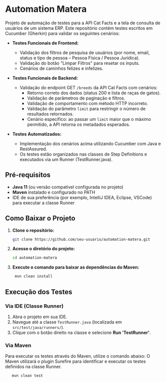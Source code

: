 # Automation Matera

Projeto de automação de testes para a API Cat Facts e a tela de consulta de usuários de um sistema ERP. Este repositório contém testes escritos em Cucumber (Gherkin) para validar os seguintes cenários:

- **Testes Funcionais de Frontend:**
    - Validação dos filtros de pesquisa de usuários (por nome, email, status e tipo de pessoa – Pessoa Física / Pessoa Jurídica).
    - Validação do botão "Limpar Filtros" para resetar os inputs.
    - Cenários de caminhos felizes e infelizes.

- **Testes Funcionais de Backend:**
    - Validação do endpoint GET `/breeds` da API Cat Facts com cenários:
        - Retorno correto dos dados (status 200 e lista de raças de gatos).
        - Validação de parâmetros de paginação e filtros.
        - Validação de comportamento com método HTTP incorreto.
        - Validação do parâmetro `limit` para restringir o número de resultados retornados.
        - Cenário específico: ao passar um `limit` maior que o máximo permitido, a API retorna os metadados esperados.

- **Testes Automatizados:**
    - Implementação dos cenários acima utilizando Cucumber com Java e RestAssured.
    - Os testes estão organizados nas classes de Step Definitions e executados via um Runner (TestRunner.java).

## Pré-requisitos

- **Java 11** (ou versão compatível configurada no projeto)
- **Maven** instalado e configurado no PATH
- IDE de sua preferência (por exemplo, IntelliJ IDEA, Eclipse, VSCode) para executar a classe Runner


## Como Baixar o Projeto

1. **Clone o repositório:**
   ```bash
   git clone https://github.com/seu-usuario/automation-matera.git

2. **Acesse o diretório do projeto:**
   ```bash
   cd automation-matera

3. **Execute o comando para baixar as dependências do Maven:**
   ```bash
    mvn clean install

## Execução dos Testes

### Via IDE (Classe Runner)
1. Abra o projeto em sua IDE.
2. Navegue até a classe `TestRunner.java` (localizada em `src/test/java/runners/`).
3. Clique com o botão direito na classe e selecione **Run 'TestRunner'**.

### Via Maven
Para executar os testes através do Maven, utilize o comando abaixo:
O Maven utilizará o plugin Surefire para identificar e executar os testes definidos na classe Runner.

```bash
   mvn clean test

